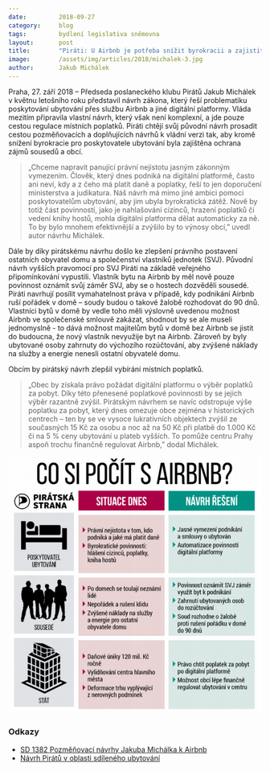```yaml
---
date:         2018-09-27
category:     blog
tags:         bydlení legislativa sněmovna
layout:       post
title:        "Piráti: U Airbnb je potřeba snížit byrokracii a zajistit ochranu zájmů sousedů a obcí. Vládní návrh je výkřik do tmy"
image:        /assets/img/articles/2018/michalek-3.jpg
author:       Jakub Michálek
---
```


Praha, 27. září 2018 – Předseda poslaneckého klubu Pirátů Jakub Michálek v květnu letošního roku představil návrh zákona, který řeší problematiku poskytování ubytování přes službu Airbnb a jiné digitální platformy. Vláda mezitím připravila vlastní návrh, který však není komplexní, a jde pouze cestou regulace místních poplatků. Piráti chtějí svůj původní návrh prosadit cestou pozměňovacích a doplňujících návrhů k vládní verzi tak, aby kromě snížení byrokracie pro poskytovatele ubytování byla zajištěna ochrana zájmů sousedů a obcí.

> „Chceme napravit panující právní nejistotu jasným zákonným vymezením. Člověk, který dnes podniká na digitální platformě, často ani neví, kdy a z čeho má platit daně a poplatky, řeší to jen doporučení ministerstva a judikatura. Náš návrh má mimo jiné ambici pomoci poskytovatelům ubytování, aby jim ubyla byrokratická zátěž. Nově by totiž část povinností, jako je nahlašování cizinců, hrazení poplatků či vedení knihy hostů, mohla digitální platforma dělat automaticky za ně. To by bylo mnohem efektivnější a zvýšilo by to výnosy obcí,” uvedl autor návrhu Michálek.

Dále by díky pirátskému návrhu došlo ke zlepšení právního postavení ostatních obyvatel domu a společenství vlastníků jednotek (SVJ). Původní návrh vyšších pravomocí pro SVJ Piráti na základě veřejného připomínkování vypustili. Vlastník bytu na Airbnb by měl nově pouze povinnost oznámit svůj záměr SVJ, aby se o hostech dozvěděli sousedé. Piráti navrhují posílit vymahatelnost práva v případě, kdy podnikání Airbnb ruší pořádek v domě – soudy budou o takové žalobě rozhodovat do 90 dnů. Vlastníci bytů v domě by vedle toho měli výslovně uvedenou možnost Airbnb ve společenské smlouvě zakázat, shodnout by se ale museli jednomyslně - to dává možnost majitelům bytů v domě bez Airbnb se jistit do budoucna, že nový vlastník nevyužije byt na Airbnb. Zároveň by byly ubytované osoby zahrnuty do výchozího rozúčtování, aby zvýšené náklady na služby a energie nenesli ostatní obyvatelé domu.

Obcím by pirátský návrh zlepšil vybírání místních poplatků. 

> „Obec by získala právo požádat digitální platformu o výběr poplatků za pobyt. Díky této přenesené poplatkové povinnosti by se jejich výběr razantně zvýšil. Pirátským návrhem se navíc odstropuje výše poplatku za pobyt, který dnes omezuje obce zejména v historických centrech – ten by se ve vysoce lukrativních objektech zvýšil ze současných 15 Kč za osobu a noc až na 50 Kč při platbě do 1.000 Kč či na 5 % ceny ubytování u plateb vyšších. To pomůže centru Prahy aspoň trochu finančně regulovat Airbnb,” dodal Michálek.

![Ilustrační obrázek k návrhu](/assets/img/articles/2018/airbnb.png)

### Odkazy

* [SD 1382 Pozměňovací návrhy Jakuba Michálka k Airbnb](http://www.psp.cz/sqw/text/orig2.sqw?idd=138719) 
* [Návrh Pirátů v oblasti sdíleného ubytování](https://www.pirati.cz/assets/pdf/airbnb.pdf)
